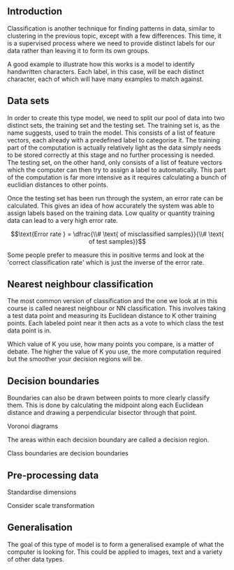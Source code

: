 ## Introduction

Classification is another technique for finding patterns in data, similar to clustering in the previous topic, except with a few differences. This time, it is a supervised process where we need to provide distinct labels for our data rather than leaving it to form its own groups.

A good example to illustrate how this works is a model to identify handwritten characters. Each label, in this case, will be each distinct character, each of which will have many examples to match against.

<!-- Image -->

## Data sets

In order to create this type model, we need to split our pool of data into two distinct sets, the training set and the testing set. The training set is, as the name suggests, used to train the model. This consists of a list of feature vectors, each already with a predefined label to categorise it. The training part of the computation is actually relatively light as the data simply needs to be stored correctly at this stage and no further processing is needed. The testing set, on the other hand, only consists of a list of feature vectors which the computer can then try to assign a label to automatically. This part of the computation is far more intensive as it requires calculating a bunch of euclidian distances to other points.

Once the testing set has been run through the system, an error rate can be calculated. This gives an idea of how accurately the system was able to assign labels based on the training data. Low quality or quantity training data can lead to a very high error rate.

$$\text{Error rate } = \dfrac{\\# \text{ of misclassified samples}}{\\# \text{ of test samples}}$$

Some people prefer to measure this in positive terms and look at the 'correct classification rate' which is just the inverse of the error rate.

## Nearest neighbour classification

The most common version of classification and the one we look at in this course is called nearest neighbour or NN classification. This involves taking a test data point and measuring its Euclidean distance to K other training points. Each labeled point near it then acts as a vote to which class the test data point is in.

Which value of K you use, how many points you compare, is a matter of debate. The higher the value of K you use, the more computation required but the smoother your decision regions will be.

## Decision boundaries

Boundaries can also be drawn between points to more clearly classify them. This is done by calculating the midpoint along each Euclidean distance and drawing a perpendicular bisector through that point.

Voronoi diagrams

The areas within each decision boundary are called a decision region.

Class boundaries are decision boundaries

## Pre-processing data

Standardise dimensions

Consider scale transformation

## Generalisation

The goal of this type of model is to form a generalised example of what the computer is looking for. This could be applied to images, text and a variety of other data types.
